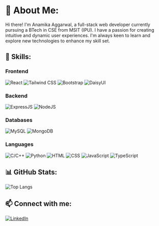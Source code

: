 # 💫 About Me:
Hi there! I'm Anamika Aggarwal, a full-stack web developer currently pursuing a BTech in CSE from MSIT (IPU). I have a passion for creating intuitive and dynamic user experiences. I'm always keen to learn and explore new technologies to enhance my skill set.

## 🚀 Skills:
### Frontend
![React](https://img.shields.io/badge/React-20232A?style=for-the-badge&logo=react&logoColor=61DAFB)
![Tailwind CSS](https://img.shields.io/badge/Tailwind_CSS-38B2AC?style=for-the-badge&logo=tailwind-css&logoColor=white)
![Bootstrap](https://img.shields.io/badge/Bootstrap-563D7C?style=for-the-badge&logo=bootstrap&logoColor=white)
![DaisyUI](https://img.shields.io/badge/DaisyUI-4B5563?style=for-the-badge&logo=daisyui&logoColor=white)

### Backend
![ExpressJS](https://img.shields.io/badge/Express.js-404D59?style=for-the-badge)
![NodeJS](https://img.shields.io/badge/Node.js-339933?style=for-the-badge&logo=nodedotjs&logoColor=white)

### Databases
![MySQL](https://img.shields.io/badge/MySQL-00000F?style=for-the-badge&logo=mysql&logoColor=white)
![MongoDB](https://img.shields.io/badge/MongoDB-4EA94B?style=for-the-badge&logo=mongodb&logoColor=white)

### Languages
![C/C++](https://img.shields.io/badge/C%2FC%2B%2B-00599C?style=for-the-badge&logo=cplusplus&logoColor=white)
![Python](https://img.shields.io/badge/Python-3776AB?style=for-the-badge&logo=python&logoColor=white)
![HTML](https://img.shields.io/badge/HTML5-E34F26?style=for-the-badge&logo=html5&logoColor=white)
![CSS](https://img.shields.io/badge/CSS3-1572B6?style=for-the-badge&logo=css3&logoColor=white)
![JavaScript](https://img.shields.io/badge/JavaScript-F7DF1E?style=for-the-badge&logo=javascript&logoColor=black)
![TypeScript](https://img.shields.io/badge/TypeScript-007ACC?style=for-the-badge&logo=typescript&logoColor=white)

## 📊 GitHub Stats:
![Top Langs](https://github-readme-stats.vercel.app/api/top-langs/?username=Anamika1608&layout=compact&theme=radical)

## 📫 Connect with me:
[![LinkedIn](https://img.shields.io/badge/LinkedIn-0077B5?style=for-the-badge&logo=linkedin&logoColor=white)](https://www.linkedin.com/in/anamikaaggarwal12/)

